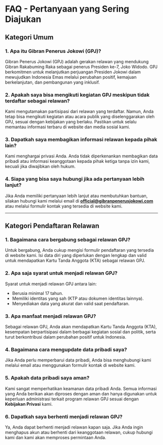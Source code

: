 
# FAQ - Pertanyaan yang Sering Diajukan

## Kategori Umum

### 1. Apa itu Gibran Penerus Jokowi (GPJ)?
Gibran Penerus Jokowi (GPJ) adalah gerakan relawan yang mendukung Gibran Rakabuming Raka sebagai penerus Presiden ke-7, Joko Widodo. GPJ berkomitmen untuk melanjutkan perjuangan Presiden Jokowi dalam mewujudkan Indonesia Emas melalui perubahan positif, kemajuan berkelanjutan, dan pembangunan yang inklusif.

### 2. Apakah saya bisa mengikuti kegiatan GPJ meskipun tidak terdaftar sebagai relawan?
Kami mengutamakan partisipasi dari relawan yang terdaftar. Namun, Anda tetap bisa mengikuti kegiatan atau acara publik yang diselenggarakan oleh GPJ, sesuai dengan kebijakan yang berlaku. Pastikan untuk selalu memantau informasi terbaru di website dan media sosial kami.

### 3. Dapatkah saya membagikan informasi relawan kepada pihak lain?
Kami menghargai privasi Anda. Anda tidak diperkenankan membagikan data pribadi atau informasi keanggotaan kepada pihak ketiga tanpa izin kami, kecuali jika diwajibkan oleh hukum.

### 4. Siapa yang bisa saya hubungi jika ada pertanyaan lebih lanjut?
Jika Anda memiliki pertanyaan lebih lanjut atau membutuhkan bantuan, silakan hubungi kami melalui email di **official@gibranpenerusjokowi.com** atau melalui formulir kontak yang tersedia di website kami.

---

## Kategori Pendaftaran Relawan

### 1. Bagaimana cara bergabung sebagai relawan GPJ?
Untuk bergabung, Anda cukup mengisi formulir pendaftaran yang tersedia di website kami. Isi data diri yang diperlukan dengan lengkap dan valid untuk mendapatkan Kartu Tanda Anggota (KTA) sebagai relawan GPJ.

### 2. Apa saja syarat untuk menjadi relawan GPJ?
Syarat untuk menjadi relawan GPJ antara lain:
- Berusia minimal 17 tahun.
- Memiliki identitas yang sah (KTP atau dokumen identitas lainnya).
- Menyediakan data yang akurat dan valid saat pendaftaran.

### 3. Apa manfaat menjadi relawan GPJ?
Sebagai relawan GPJ, Anda akan mendapatkan Kartu Tanda Anggota (KTA), kesempatan berpartisipasi dalam berbagai kegiatan sosial dan politik, serta turut berkontribusi dalam perubahan positif untuk Indonesia.

### 4. Bagaimana cara mengupdate data pribadi saya?
Jika Anda perlu memperbarui data pribadi, Anda bisa menghubungi kami melalui email atau menggunakan formulir kontak di website kami.

### 5. Apakah data pribadi saya aman?
Kami sangat memperhatikan keamanan data pribadi Anda. Semua informasi yang Anda berikan akan diproses dengan aman dan hanya digunakan untuk keperluan administrasi terkait program relawan GPJ sesuai dengan **Kebijakan Privasi** kami.

### 6. Dapatkah saya berhenti menjadi relawan GPJ?
Ya, Anda dapat berhenti menjadi relawan kapan saja. Jika Anda ingin menghapus akun atau berhenti dari keanggotaan relawan, cukup hubungi kami dan kami akan memproses permintaan Anda.
